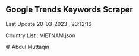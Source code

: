 

## Google Trends Keywords Scraper 
 
Last Update 20-03-2023 , 23:12:16

Country List :
VIETNAM.json



© Abdul Muttaqin 
